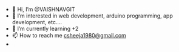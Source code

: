 - 👋 Hi, I’m @VAISHNAVGIT
- 👀 I’m interested in web development, arduino programming, app development, etc....
- 🌱 I’m currently learning +2
- 📫 How to reach me csheeja1980@gmail.com
- 
